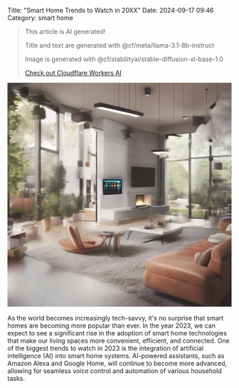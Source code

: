 Title: "Smart Home Trends to Watch in 20XX"
Date: 2024-09-17 09:46
Category: smart home

> This article is AI generated!
> 
> Title and text are generated with @cf/meta/llama-3.1-8b-instruct
> 
> Image is generated with @cf/stabilityai/stable-diffusion-xl-base-1.0
> 
> [Check out Cloudflare Workers AI](https://developers.cloudflare.com/workers-ai/models/)


![Alt Text](images/2024-09-17-smart-home-trends-to-watch-in-20xx.png)

As the world becomes increasingly tech-savvy, it's no surprise that smart homes are becoming more popular than ever. In the year 2023, we can expect to see a significant rise in the adoption of smart home technologies that make our living spaces more convenient, efficient, and connected. One of the biggest trends to watch in 2023 is the integration of artificial intelligence (AI) into smart home systems. AI-powered assistants, such as Amazon Alexa and Google Home, will continue to become more advanced, allowing for seamless voice control and automation of various household tasks.
